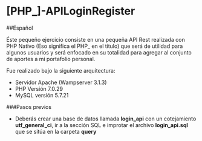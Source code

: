 # [PHP_]-APILoginRegister


##Español

Éste pequeño ejercicio consiste en una pequeña API Rest realizada con PHP Nativo (Eso significa el PHP_ en el titulo) que será de utilidad para algunos usuarios y será enfocado en su totalidad para agregar al conjunto de aportes a mi portafolio personal. 

Fue realizado bajo la siguiente arquitectura:

* Servidor Apache (Wampserver 3.1.3)
* PHP Versión 7.0.29
* MySQL versión 5.7.21

###Pasos previos

* Deberás crear una base de datos llamada __login_api__ con un cotejamiento __utf_general_ci__, ir a la sección SQL e improtar el archivo __login_api.sql__ que se sitúa en la carpeta __query__
